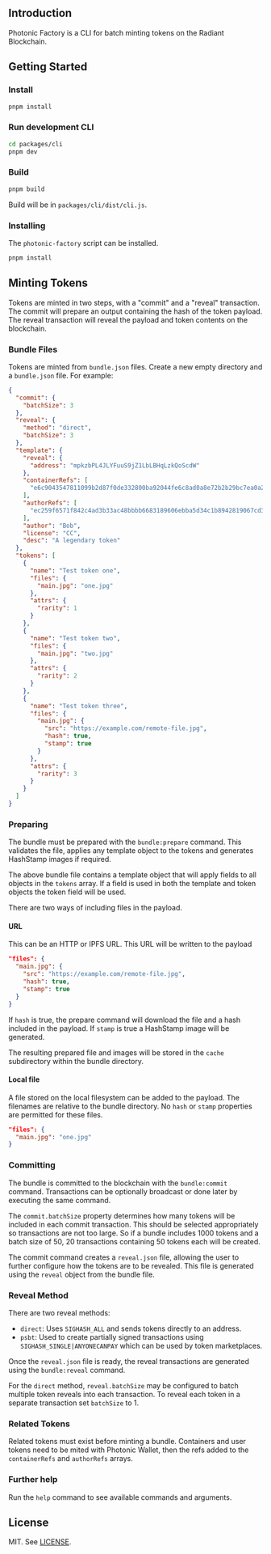 ## Introduction

Photonic Factory is a CLI for batch minting tokens on the Radiant Blockchain.

## Getting Started

### Install

```bash
pnpm install
```

### Run development CLI

```bash
cd packages/cli
pnpm dev
```

### Build

```bash
pnpm build
```

Build will be in `packages/cli/dist/cli.js`.

### Installing

The `photonic-factory` script can be installed.

```bash
pnpm install
```

## Minting Tokens

Tokens are minted in two steps, with a "commit" and a "reveal" transaction. The commit will prepare an output containing the hash of the token payload. The reveal transaction will reveal the payload and token contents on the blockchain.

### Bundle Files

Tokens are minted from `bundle.json` files. Create a new empty directory and a `bundle.json` file. For example:

```json
{
  "commit": {
    "batchSize": 3
  },
  "reveal": {
    "method": "direct",
    "batchSize": 3
  },
  "template": {
    "reveal": {
      "address": "mpkzbPL4JLYFuuS9jZ1LbLBHqLzkQoScdW"
    },
    "containerRefs": [
      "e6c9043547811099b2d87f0de332800ba92044fe6c8ad0a8e72b2b29bc7ea0a200000000"
    ],
    "authorRefs": [
      "ec259f6571f842c4ad3b33ac48bbbb6683189606ebba5d34c1b8942819067cd300000000"
    ],
    "author": "Bob",
    "license": "CC",
    "desc": "A legendary token"
  },
  "tokens": [
    {
      "name": "Test token one",
      "files": {
        "main.jpg": "one.jpg"
      },
      "attrs": {
        "rarity": 1
      }
    },
    {
      "name": "Test token two",
      "files": {
        "main.jpg": "two.jpg"
      },
      "attrs": {
        "rarity": 2
      }
    },
    {
      "name": "Test token three",
      "files": {
        "main.jpg": {
          "src": "https://example.com/remote-file.jpg",
          "hash": true,
          "stamp": true
        }
      },
      "attrs": {
        "rarity": 3
      }
    }
  ]
}
```

### Preparing

The bundle must be prepared with the `bundle:prepare` command. This validates the file, applies any template object to the tokens and generates HashStamp images if required.

The above bundle file contains a template object that will apply fields to all objects in the `tokens` array. If a field is used in both the template and token objects the token field will be used.

There are two ways of including files in the payload.

#### URL

This can be an HTTP or IPFS URL. This URL will be written to the payload

```json
"files": {
  "main.jpg": {
    "src": "https://example.com/remote-file.jpg",
    "hash": true,
    "stamp": true
  }
}
```

If `hash` is true, the prepare command will download the file and a hash included in the payload. If `stamp` is true a HashStamp image will be generated.

The resulting prepared file and images will be stored in the `cache` subdirectory within the bundle directory.

#### Local file

A file stored on the local filesystem can be added to the payload. The filenames are relative to the bundle directory. No `hash` or `stamp` properties are permitted for these files.

```json
"files": {
  "main.jpg": "one.jpg"
}
```

### Committing

The bundle is committed to the blockchain with the `bundle:commit` command. Transactions can be optionally broadcast or done later by executing the same command.

The `commit.batchSize` property determines how many tokens will be included in each commit transaction. This should be selected appropriately so transactions are not too large. So if a bundle includes 1000 tokens and a batch size of 50, 20 transactions containing 50 tokens each will be created.

The commit command creates a `reveal.json` file, allowing the user to further configure how the tokens are to be revealed. This file is generated using the `reveal` object from the bundle file.

### Reveal Method

There are two reveal methods:

* `direct`: Uses `SIGHASH_ALL` and sends tokens directly to an address.
* `psbt`: Used to create partially signed transactions using `SIGHASH_SINGLE|ANYONECANPAY` which can be used by token marketplaces.

Once the `reveal.json` file is ready, the reveal transactions are generated using the `bundle:reveal` command.

For the `direct` method, `reveal.batchSize` may be configured to batch multiple token reveals into each transaction. To reveal each token in a separate transaction set `batchSize` to 1.

### Related Tokens

Related tokens must exist before minting a bundle. Containers and user tokens need to be mited with Photonic Wallet, then the refs added to the `containerRefs` and `authorRefs` arrays.

### Further help

Run the `help` command to see available commands and arguments.

## License

MIT. See [LICENSE](LICENSE).
